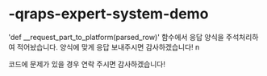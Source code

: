 # -qraps-expert-system-demo

'def __request_part_to_platform(parsed_row)' 함수에서 응답 양식을 주석처리하여 적어놨습니다. 양식에 맞게 응답 보내주시면 감사하겠습니다! n


코드에 문제가 있을 경우 연락 주시면 감사하겠습니다!
